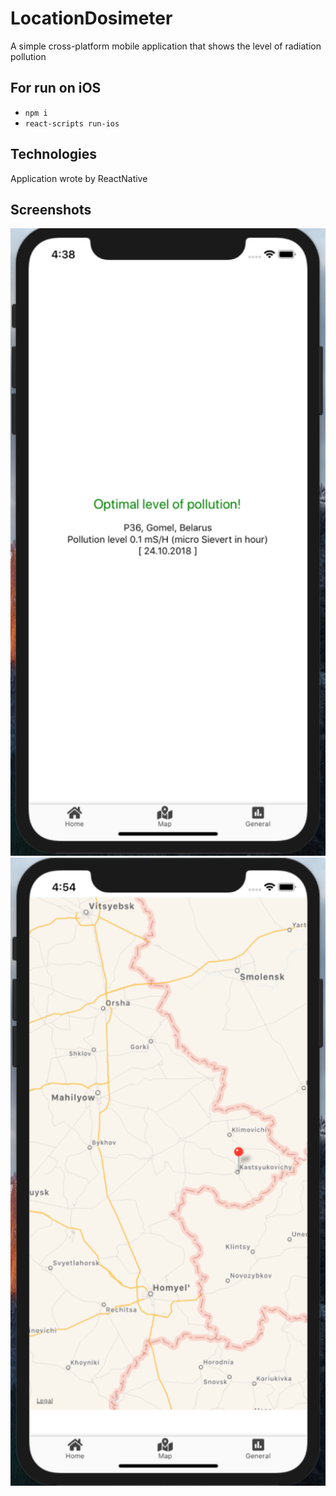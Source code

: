 # LocationDosimeter

A simple cross-platform mobile application that shows the level of radiation pollution

## For run on iOS

- `npm i`
- `react-scripts run-ios`

## Technologies

Application wrote by ReactNative

## Screenshots

![Main screen](/assets/1.png)
![Second screen](/assets/2.png)
